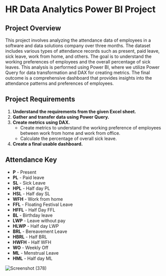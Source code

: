 # HR Data Analytics Power BI Project

## Project Overview

This project involves analyzing the attendance data of employees in a software and data solutions company over three months. The dataset includes various types of attendance records such as present, paid leave, sick leave, work from home, and others. The goal is to understand the working preferences of employees and the overall percentage of sick leaves. This analysis is performed using Power BI, where we utilize Power Query for data transformation and DAX for creating metrics. The final outcome is a comprehensive dashboard that provides insights into the attendance patterns and preferences of employees.

## Project Requirements

1. **Understand the requirements from the given Excel sheet.**
2. **Gather and transfer data using Power Query.**
3. **Create metrics using DAX.**
   - Create metrics to understand the working preference of employees between work from home and work from office.
   - Calculate the percentage of overall sick leave.
4. **Create a final usable dashboard.**

## Attendance Key

- **P** - Present
- **PL** - Paid leave
- **SL** - Sick Leave
- **HPL** - Half day PL
- **HSL** - Half day SL
- **WFH** - Work from home
- **FFL** - Floating Festival Leave
- **HFFL** - Half Day FFL
- **BL** - Birthday leave
- **LWP** - Leave without pay
- **HLWP** - Half day LWP
- **BRL** - Bereavement Leave
- **HBRL** - Half BRL
- **HWFH** - Half WFH
- **WO** - Weekly Off
- **ML** - Menstrual Leave
- **HML** - Half day ML

![Screenshot (378)](https://github.com/NipuniVithana/HR_Data_Analytics/assets/99274261/8ffc0fcd-9f6e-4a91-9d72-79d9db5066d5)
